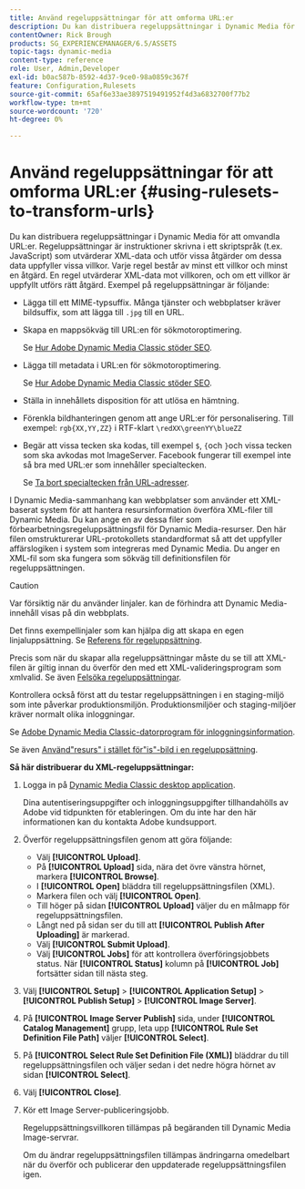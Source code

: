 ```yaml
---
title: Använd regeluppsättningar för att omforma URL:er
description: Du kan distribuera regeluppsättningar i Dynamic Media för att omvandla URL:er. Regeluppsättningar är instruktioner skrivna i ett skriptspråk (t.ex. JavaScript) som utvärderar XML-data och utför vissa åtgärder om dessa data uppfyller vissa villkor.
contentOwner: Rick Brough
products: SG_EXPERIENCEMANAGER/6.5/ASSETS
topic-tags: dynamic-media
content-type: reference
role: User, Admin,Developer
exl-id: b0ac587b-8592-4d37-9ce0-98a0859c367f
feature: Configuration,Rulesets
source-git-commit: 65af6e33ae3897519491952f4d3a6832700f77b2
workflow-type: tm+mt
source-wordcount: '720'
ht-degree: 0%

---
```


# Använd regeluppsättningar för att omforma URL:er {#using-rulesets-to-transform-urls}

Du kan distribuera regeluppsättningar i Dynamic Media för att omvandla URL:er. Regeluppsättningar är instruktioner skrivna i ett skriptspråk (t.ex. JavaScript) som utvärderar XML-data och utför vissa åtgärder om dessa data uppfyller vissa villkor. Varje regel består av minst ett villkor och minst en åtgärd. En regel utvärderar XML-data mot villkoren, och om ett villkor är uppfyllt utförs rätt åtgärd. Exempel på regeluppsättningar är följande:

* Lägga till ett MIME-typsuffix. Många tjänster och webbplatser kräver bildsuffix, som att lägga till `.jpg` till en URL.
* Skapa en mappsökväg till URL:en för sökmotoroptimering.

   Se [Hur Adobe Dynamic Media Classic stöder SEO](/help/assets/assets/s7_seo.pdf).

* Lägga till metadata i URL:en för sökmotoroptimering.

   Se [Hur Adobe Dynamic Media Classic stöder SEO](/help/assets/assets/s7_seo.pdf).

* Ställa in innehållets disposition för att utlösa en hämtning.
* Förenkla bildhanteringen genom att ange URL:er för personalisering. Till exempel: `rgb{XX,YY,ZZ}` i RTF-klart `\redXX\greenYY\blueZZ`

* Begär att vissa tecken ska kodas, till exempel `$`, `{`och `}`och vissa tecken som ska avkodas mot ImageServer. Facebook fungerar till exempel inte så bra med URL:er som innehåller specialtecken.

   Se [Ta bort specialtecken från URL-adresser](https://helpx.adobe.com/experience-manager/scene7/kb/base/scene7-rulesets/remove-special-characters-urls.html).

I Dynamic Media-sammanhang kan webbplatser som använder ett XML-baserat system för att hantera resursinformation överföra XML-filer till Dynamic Media. Du kan ange en av dessa filer som förbearbetningsregeluppsättningsfil för Dynamic Media-resurser. Den här filen omstrukturerar URL-protokollets standardformat så att det uppfyller affärslogiken i system som integreras med Dynamic Media. Du anger en XML-fil som ska fungera som sökväg till definitionsfilen för regeluppsättningen.

>[!CAUTION]
>
>Var försiktig när du använder linjaler. kan de förhindra att Dynamic Media-innehåll visas på din webbplats.

Det finns exempellinjaler som kan hjälpa dig att skapa en egen linjaluppsättning.
Se [Referens för regeluppsättning](https://experienceleague.adobe.com/docs/dynamic-media-developer-resources/image-serving-api/image-serving-api/rule-set-reference/c-rule-set-reference.html).

Precis som när du skapar alla regeluppsättningar måste du se till att XML-filen är giltig innan du överför den med ett XML-valideringsprogram som xmlvalid.
Se även [Felsöka regeluppsättningar](https://helpx.adobe.com/experience-manager/scene7/kb/base/scene7-rulesets/scene7-ruleset-troubleshooting.html).

Kontrollera också först att du testar regeluppsättningen i en staging-miljö som inte påverkar produktionsmiljön.
Produktionsmiljöer och staging-miljöer kräver normalt olika inloggningar.

Se [Adobe Dynamic Media Classic-datorprogram för inloggningsinformation](https://experienceleague.adobe.com/docs/dynamic-media-classic/using/getting-started/signing-out.html#sign-in-dmc-app).

<!-- OBSOLETE INFORMATION * **NA staging environment** login page: [https://s7sps1-staging.scene7.com/IpsWeb/](https://s7sps1-staging.scene7.com/IpsWeb/)
* **EMEA staging environment** login page: [https://s7sps3-staging.scene7.com/IpsWeb/](https://s7sps3-staging.scene7.com/IpsWeb/)
* **JAPAC staging environment** login page: [https://s7sps5-staging.scene7.com/IpsWeb/](https://s7sps5-staging.scene7.com/IpsWeb/) -->

Se även [Använd&quot;resurs&quot; i stället för&quot;is&quot;-bild i en regeluppsättning](https://helpx.adobe.com/experience-manager/scene7/kb/base/scene7-rulesets/ruleset-asset-instead-image.html).

**Så här distribuerar du XML-regeluppsättningar:**

1. Logga in på [Dynamic Media Classic desktop application](https://experienceleague.adobe.com/docs/dynamic-media-classic/using/getting-started/signing-out.html#sign-in-dmc-app).

   Dina autentiseringsuppgifter och inloggningsuppgifter tillhandahölls av Adobe vid tidpunkten för etableringen. Om du inte har den här informationen kan du kontakta Adobe kundsupport.

1. Överför regeluppsättningsfilen genom att göra följande:

   * Välj **[!UICONTROL Upload]**.
   * På **[!UICONTROL Upload]** sida, nära det övre vänstra hörnet, markera **[!UICONTROL Browse]**.
   * I **[!UICONTROL Open]** bläddra till regeluppsättningsfilen (XML).
   * Markera filen och välj **[!UICONTROL Open]**.
   * Till höger på sidan **[!UICONTROL Upload]** väljer du en målmapp för regeluppsättningsfilen.
   * Långt ned på sidan ser du till att **[!UICONTROL Publish After Uploading]** är markerad.
   * Välj **[!UICONTROL Submit Upload]**.
   * Välj **[!UICONTROL Jobs]** för att kontrollera överföringsjobbets status. När **[!UICONTROL Status]** kolumn på **[!UICONTROL Job]** fortsätter sidan till nästa steg.

1. Välj **[!UICONTROL Setup]** > **[!UICONTROL Application Setup]** > **[!UICONTROL Publish Setup]** > **[!UICONTROL Image Server]**.
1. På **[!UICONTROL Image Server Publish]** sida, under **[!UICONTROL Catalog Management]** grupp, leta upp **[!UICONTROL Rule Set Definition File Path]** väljer **[!UICONTROL Select]**.
1. På **[!UICONTROL Select Rule Set Definition File (XML)]** bläddrar du till regeluppsättningsfilen och väljer sedan i det nedre högra hörnet av sidan **[!UICONTROL Select]**.
1. Välj **[!UICONTROL Close]**.
1. Kör ett Image Server-publiceringsjobb.

   Regeluppsättningsvillkoren tillämpas på begäranden till Dynamic Media Image-servrar.

   Om du ändrar regeluppsättningsfilen tillämpas ändringarna omedelbart när du överför och publicerar den uppdaterade regeluppsättningsfilen igen.
